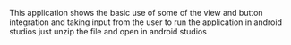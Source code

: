 This application shows the basic use of some of the view and button integration and taking input from the user
to run the application in android studios just unzip the file and open in android studios
